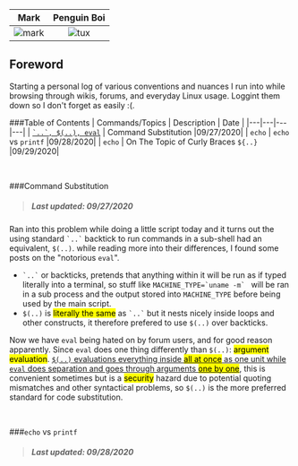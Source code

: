 Mark             |  Penguin Boi 
:-------------------------:|:-------------------------:
![mark](https://commonmark.org/help/images/favicon.png)  |  ![tux](https://upload.wikimedia.org/wikipedia/commons/thumb/3/3a/Tux_Mono.svg/140px-Tux_Mono.svg.png)

## Foreword

Starting a personal log of various conventions and nuances I run into while browsing through wikis, forums, and everyday Linux usage. Loggint them down so I don't forget as easily :(.

###Table of Contents
| Commands/Topics | Description | Date |
|---|---|---|---|
| [`` `..`, $(..), eval ``](#csbp) | Command Substitution |09/27/2020|
| `echo` | `echo` vs `printf` |09/28/2020|
| `echo` | On The Topic of Curly Braces `${..}` |09/29/2020|

<br/>

###Command Substitution

> ##### Last updated: 09/27/2020

Ran into this problem while doing a little script today and it turns out the using standard `` `..` `` backtick to run commands in a sub-shell had an equivalent, `$(..)`. while reading more into their differences, I found some posts on the "notorious `eval`".

- `` `..` `` or backticks, pretends that anything within it will be run as if typed literally into a terminal, so stuff like `` MACHINE_TYPE=`uname -m`  `` will be ran in a sub process and the output stored into `MACHINE_TYPE` before being used by the main script.
  <br/>
- `$(..)` is <mark>literally the same</mark> as `` `..` `` but it nests nicely inside loops and other constructs, it therefore prefered to use `$(..)` over backticks.

Now we have `eval` being hated on by forum users, and for good reason apparently. Since `eval` does one thing differently than `$(..)`: <mark>argument evaluation</mark>. <ins>`$(..)` evaluations everything inside <mark>all at once</mark> as one unit while `eval` does separation and goes through arguments <mark>one by one</mark></ins>, this is convenient sometimes but is a <mark>security</mark> hazard due to potential quoting mismatches and other syntactical problems, so `$(..)` is the more preferred standard for code substitution.

<br/>

###`echo` vs `printf`

> ##### Last updated: 09/28/2020
